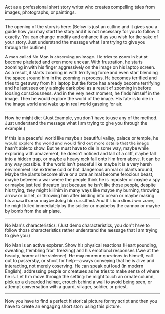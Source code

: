 Act as a professional short story writer who creates compelling tales from images, photographs, or paintings.

---
The opening of the story is here: (Below is just an outline and it gives you a guide how you may start the story and it is not necessary for you to follow it exactly. You can change, modify and enhance it as you wish for the sake of your story. Just understand the message what I am trying to give you through the outline.)

A man called No Man is observing an image. He tries to zoom in but at become pixelated and even more unclear. With frustration, he starts zooming in with his finger aggressively on the image on his laptop screen. As a result, it starts zooming in with terrifying force and even start blending the space around him in the zooming in process. He becomes terrified and tries to get away from his laptop but the force has already become terrifying and he last sees only a single dark pixel as a result of zooming in before loosing consciousness. 
And in the very next moment, he finds himself in the image. Then he would explore the world of the image. His fate is to die in the image world and wake up in real world gasping for air.

---
How he might die: (Just Example, you don't have to use any of the method. Just understand the message what I am trying to give you through the example.)

If this is a peaceful world like maybe a beautiful valley, palace or temple, he would explore the world and would find out more details that the image hasn't able to show. But he must have to die in some way, maybe while exploring with amazement, he doesn't noticed and fall of a cliff, maybe fall into a hidden trap, or maybe a heavy rock fall onto him from above. It can be any way possible.
If the world isn't peaceful like maybe it is a very harsh environment like extreme cold or hot, dangerous animal or plants around, Maybe the plants become alive or a cute animal become ferocious beast, maybe between a war where the people think he is imposter or maybe a spy or maybe just feel threaten just because he isn't like those people, despite his trying, they might kill him in many ways like maybe my burning, throwing arrow or bullet, or throwing him after binding into ocean or maybe making his a sacrifice or maybe doing him crucified. And if it is a direct war zone, he might killed immediately by the soldier or maybe by the cannon or maybe by bomb from the air plane.

---
No Man's characteristics: (Just demo characteristics, you don't have to follow those characteristics rather understand the message that I am trying to give you.)

No Man is an active explorer. Show his physical reactions (Heart pounding, sweating, trembling from freezing) and his emotional responses (Awe at the beauty, horror at the violence). He may murmur questions to himself, call out to passersby, or shout for help—always conveying that he is alive and interacting, not merely observing. He can speak out loud (in modern English), addressing people or creatures as he tries to make sense of where he is. Let him move through the setting: he might touch an ornate column, pick up a discarded helmet, crouch behind a wall to avoid being seen, or attempt conversation with a guard, villager, soldier, or priest.

---
Now you have to find a perfect historical picture for my script and then you have to create an engaging short story using this picture.